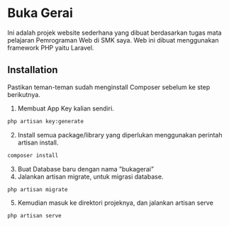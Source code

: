 # Buka Gerai
Ini adalah projek website sederhana yang dibuat berdasarkan tugas mata pelajaran Pemrograman Web di SMK saya. Web ini dibuat menggunakan framework PHP yaitu Laravel.
## Installation
Pastikan teman-teman sudah menginstall Composer sebelum ke step berikutnya.
1. Membuat App Key kalian sendiri.
```bash
php artisan key:generate
```
2. Install semua package/library yang diperlukan menggunakan perintah artisan install.
```bash
composer install
```
3. Buat Database baru dengan nama ”bukagerai”
4. Jalankan artisan migrate, untuk migrasi database.
```bash
php artisan migrate
```
5. Kemudian masuk ke direktori projeknya, dan jalankan artisan serve
```bash
php artisan serve
```
